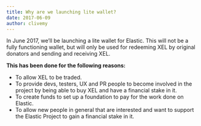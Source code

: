 ```yaml
---
title: Why are we launching lite wallet?
date: 2017-06-09
author: clivemy
---
```


In June 2017, we’ll be launching a lite wallet for Elastic. This will not be a fully functioning wallet, but will only be used for redeeming XEL by original donators and sending and receiving XEL.

**This has been done for the following reasons:**

- To allow XEL to be traded.
- To provide devs, testers, UX and PR people to become involved in the project by being able to buy XEL and have a financial stake in it.
- To create funds to set up a foundation to pay for the work done on Elastic.
- To allow new people in general that are interested and want to support the Elastic Project to gain a financial stake in it.

